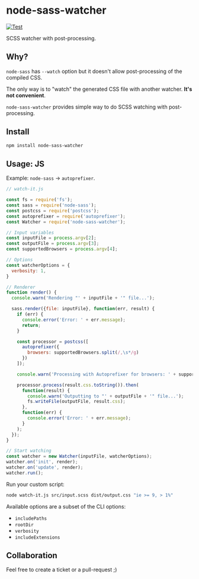 # node-sass-watcher

[![Test](https://github.com/anteprimorac/node-sass-watcher/actions/workflows/test.yml/badge.svg)](https://github.com/anteprimorac/node-sass-watcher/actions/workflows/test.yml)

SCSS watcher with post-processing.

## Why?

`node-sass` has `--watch` option but it doesn't allow post-processing of the compiled CSS.

The only way is to "watch" the generated CSS file with another watcher. **It's not convenient**.

`node-sass-watcher` provides simple way to do SCSS watching with post-processing.

## Install

```sh
npm install node-sass-watcher
```

## Usage: JS

Example: `node-sass` → `autoprefixer`.

```js
// watch-it.js

const fs = require('fs');
const sass = require('node-sass');
const postcss = require('postcss');
const autoprefixer = require('autoprefixer');
const Watcher = require('node-sass-watcher');

// Input variables
const inputFile = process.argv[2];
const outputFile = process.argv[3];
const supportedBrowsers = process.argv[4];

// Options
const watcherOptions = {
  verbosity: 1,
}

// Renderer
function render() {
  console.warn('Rendering "' + inputFile + '" file...');

  sass.render({file: inputFile}, function(err, result) {
    if (err) {
      console.error('Error: ' + err.message);
      return;
    }

    const processor = postcss([
      autoprefixer({
        browsers: supportedBrowsers.split(/,\s*/g)
      })
    ]);

    console.warn('Processing with Autoprefixer for browsers: ' + supportedBrowsers);

    processor.process(result.css.toString()).then(
      function(result) {
        console.warn('Outputting to "' + outputFile + '" file...');
        fs.writeFile(outputFile, result.css);
      },
      function(err) {
        console.error('Error: ' + err.message);
      }
    );
  });
}

// Start watching
const watcher = new Watcher(inputFile, watcherOptions);
watcher.on('init', render);
watcher.on('update', render);
watcher.run();
```

Run your custom script:

```sh
node watch-it.js src/input.scss dist/output.css "ie >= 9, > 1%"
```


Available options are a subset of the CLI options:

* `includePaths`
* `rootDir`
* `verbosity`
* `includeExtensions`

## Collaboration

Feel free to create a ticket or a pull-request ;)
